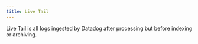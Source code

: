```yaml
---
title: Live Tail
---
```

Live Tail is all logs ingested by Datadog after processing but before indexing or archiving.